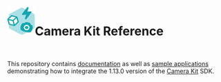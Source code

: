 <img align="left" width="64" height="64" src="docs/camerakit_icon.svg">

# Camera Kit Reference

</br>

This repository contains [documentation](./docs) as well as [sample applications](./samples) demonstrating how to integrate the 1.13.0 version of the [Camera Kit](https://kit.snapchat.com/camera-kit) SDK.
